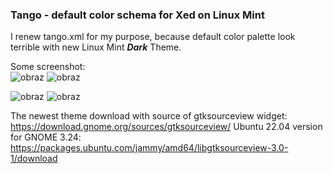 
### Tango - default color schema for Xed on Linux Mint

I renew tango.xml for my purpose, because default color palette look terrible with new Linux Mint ***Dark*** Theme.

Some screenshot:   
![obraz](https://user-images.githubusercontent.com/23406555/208991435-e367dd6d-42ed-4522-8e2e-406ef3e72b4e.png)
![obraz](https://user-images.githubusercontent.com/23406555/208991648-72387be2-e051-4ac1-a9e1-37b68456a28b.png)

![obraz](https://user-images.githubusercontent.com/23406555/208991840-63f82f6f-bb18-4314-99a7-9d7dcdf30814.png)
![obraz](https://user-images.githubusercontent.com/23406555/208991767-95d9989e-fdc7-4101-b0d5-9df498f01e4e.png)

The newest theme download with source of gtksourceview widget: https://download.gnome.org/sources/gtksourceview/
Ubuntu 22.04 version for GNOME 3.24: https://packages.ubuntu.com/jammy/amd64/libgtksourceview-3.0-1/download

